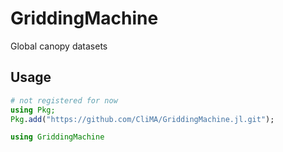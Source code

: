 # GriddingMachine

Global canopy datasets

## Usage
```julia
# not registered for now
using Pkg;
Pkg.add("https://github.com/CliMA/GriddingMachine.jl.git");

using GriddingMachine
```
